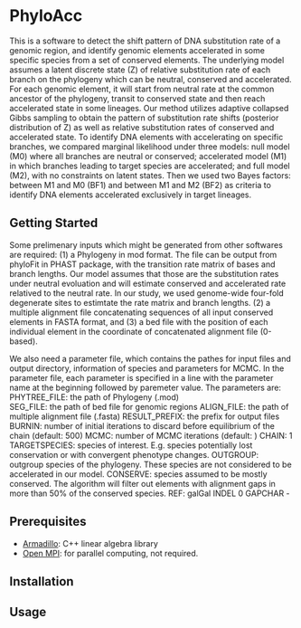 # PhyloAcc
This is a software to detect the shift pattern of DNA substitution rate of a genomic region, and identify genomic elements accelerated in some specific species from a set of conserved elements. The underlying model assumes a latent discrete state (Z) of relative substitution rate of each branch on the phylogeny which can be neutral, conserved and accelerated. For each genomic element, it will start from neutral rate at the common ancestor of the phylogeny, transit to conserved state and then reach accelerated state in some lineages. Our method utilizes adaptive collapsed Gibbs sampling to obtain the pattern of substitution rate shifts (posterior distribution of Z) as well as relative substitution rates of conserved and accelerated state. To identify DNA elements with accelerating on specific branches, we compared marginal likelihood under three models: null model (M0) where all branches are neutral or conserved; accelerated model (M1) in which branches leading to target species are accelerated; and full model (M2), with no constraints on latent states. Then we used two Bayes factors: between M1 and M0 (BF1) and between M1 and M2 (BF2) as criteria to identify DNA elements accelerated exclusively in target lineages.

## Getting Started
Some prelimenary inputs which might be generated from other softwares are required: (1) a Phylogeny in mod format. The file can be output from phyloFit in PHAST package, with the transition rate matrix of bases and branch lengths. Our model assumes that those are the substitution rates under neutral evoluation and will estimate conserved and accelerated rate relatived to the neutral rate. In our study, we used genome-wide four-fold degenerate sites to estimtate the rate matrix and branch lengths. (2) a multiple alignment file concatenating sequences of all input conserved elements in FASTA format, and (3) a bed file with the position of each individual element in the coordinate of concatenated alignment file (0-based).

We also need a parameter file, which contains the pathes for input files and output directory, information of species and parameters for MCMC. In the parameter file, each parameter is specified in a line with the parameter name at the beginning followed by paremeter value. The parameters are: 
PHYTREE_FILE: the path of Phylogeny (.mod)  
SEG_FILE: the path of bed file for genomic regions
ALIGN_FILE: the path of multiple alignment file (.fasta)
RESULT_PREFIX: the prefix for output files
BURNIN: number of initial iterations to discard before equilibrium of the chain (default: 500)
MCMC: number of MCMC iterations (default: )
CHAIN: 1
TARGETSPECIES: species of interest. E.g. species potentially lost conservation or with convergent phenotype changes.
OUTGROUP: outgroup species of the phylogeny. These species are not considered to be accelerated in our model. 
CONSERVE: species assumed to be mostly conserved. The algorithm will filter out elements with alignment gaps in more than 50% of the conserved species. 
REF: galGal
INDEL 0
GAPCHAR -

## Prerequisites
* [Armadillo](http://arma.sourceforge.net/): C++ linear algebra library
* [Open MPI](https://www.open-mpi.org/): for parallel computing, not required.

## Installation

## Usage




